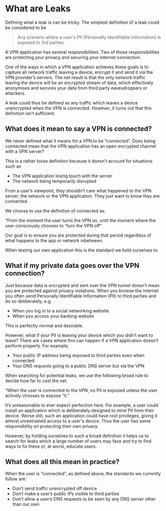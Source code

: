 # What are Leaks

Defining what a leak is can be tricky. The simplest definition of a leak could be considered to be

> Any scenario where a user's PII (Personally Identifiable Information) is exposed to 3rd parties.

A VPN application has several responsibilities. Two of those responsibilities are protecting your
privacy and securing your internet connection.

One of the ways in which a VPN application achieves these goals is to capture all network traffic
leaving a device, encrypt it and send it via the VPN provider’s servers. The net result is that the
only network traffic leaving the device will be an encrypted stream of data, which effectively
anonymises and secures your data from third party eavesdroppers or attackers.

A leak could thus be defined as any traffic which leaves a device unencrypted when the VPN is
connected. However, it turns out that this definition isn’t sufficient.

## What does it mean to say a VPN is connected?

We never defined what it means for a VPN to be “connected”. Does being connected mean that the VPN
application has an open encrypted channel with a VPN server?

This is a rather loose definition because it doesn’t account for situations such as

* The VPN application losing touch with the server
* The network being temporarily disrupted

From a user’s viewpoint, they shouldn’t care what happened to the VPN server, the network or the VPN
application. They just want to know they are connected.

We choose to use the definition of connected as:

“From the moment the user turns the VPN on, until the moment where the user consciously chooses to
“turn the VPN off”

Our goal is to ensure you are protected during that period regardless of what happens to the app or
network inbetween.

 When testing our own application this is the standard we hold ourselves to.

## What if my private data goes over the VPN connection?

Just because data is encrypted and sent over the VPN tunnel doesn’t mean you are protected against
privacy violations. When you browse the internet you often send Personally Identifiable Information
(PII) to third parties and do so deliberately, e.g.

* When you log in to a social networking website
* When you access your banking website

This is perfectly normal and desirable.

However, what if your PII is leaving your device which you didn’t want to leave? There are cases
where this can happen if a VPN application doesn’t perform properly. For example,

* Your public IP address being exposed to third parties even when connected
* Your DNS requests going to a public DNS server but via the VPN

When searching for potential leaks, we use the following broad rule to decide how far to cast the
net.

“When the user is connected to the VPN, no PII is exposed unless the user actively chooses to expose
“it.”

It’s unreasonable to ever expect perfection here. For example, a user could install an application
which is deliberately designed to mine PII from their device. Worse still, such an application could
have root privileges, giving it almost unrestrained access to a user's device. Thus the user has
some responsibility on protecting their own privacy.

However, by holding ourselves to such a broad definition it helps us to search for leaks which a
large number of users may face and try to find ways to fix these or, at worst, educate users.

## What does all this mean in practice?

When the user is “connected”, as defined above, the standards we currently follow are:

* Don’t send traffic unencrypted off device
* Don’t make a user’s public IPs visible to third parties
* Don’t allow a user’s DNS requests to be seen by any DNS server other than our own
